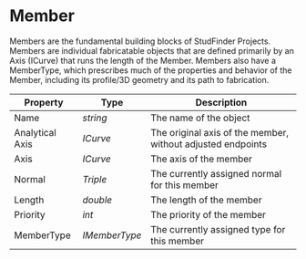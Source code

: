 # Member
Members are the fundamental building blocks of StudFinder Projects. Members are individual fabricatable objects that are defined primarily by an Axis (ICurve) that runs the length of the Member. Members also have a MemberType, which prescribes much of the properties and behavior of the Member, including its profile/3D geometry and its path to fabrication.

Property | Type | Description
---------| ---------| ---------
Name | *string* | The name of the object
Analytical Axis | *ICurve* | The original axis of the member, without adjusted endpoints
Axis | *ICurve* | The axis of the member
Normal | *Triple* | The currently assigned normal for this member
Length | *double* | The length of the member
Priority | *int* | The priority of the member
MemberType | *IMemberType* | The currently assigned type for this member
